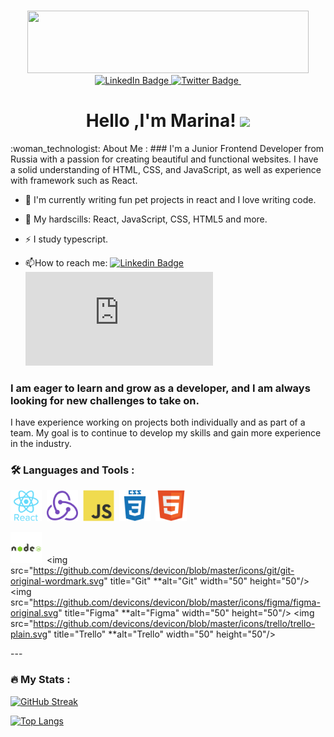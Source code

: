 ### 
<div id="header" align="center">
  <img src="https://cdn.hashnode.com/res/hashnode/image/upload/v1595331045788/7DTc5AKaw.gif?auto=format,compress&gif-q=60&format=webm" width="450" height="100"/>
</div>

<div id="badges" align="center">
  <a href="your-linkedin-URL">
    <img src="https://img.shields.io/badge/LinkedIn-blue?style=for-the-badge&logo=linkedin&logoColor=white" alt="LinkedIn Badge"/>
  </a>
  <a href="your-twitter-URL">
    <img src="https://img.shields.io/badge/Twitter-blue?style=for-the-badge&logo=twitter&logoColor=white" alt="Twitter Badge"/>
  </a>
  <img src="https://komarev.com/ghpvc/?username=catitgirl&style=flat-square&color=blue" alt=""/>
  <h1>
  Hello ,I'm Marina!

  <img src="https://media.giphy.com/media/hvRJCLFzcasrR4ia7z/giphy.gif" width="30px"/>
</h1>

</div>
:woman_technologist: About Me :
 ### I'm a Junior Frontend Developer from Russia with a passion for creating beautiful and functional websites. I have a solid understanding of HTML, CSS, and JavaScript, as well as experience with framework such as React.

- :telescope: I'm currently writing fun pet projects in react and I love writing code.

- :seedling: My hardscills: React, JavaScript, CSS, HTML5 and more.

- :zap: I study typescript.

- :mailbox:How to reach me: [![Linkedin Badge](https://img.shields.io/badge/-kakbar-blue?style=flat&logo=Linkedin&logoColor=white)](your-linkedin-url)
![progress](http://www.yarntomato.com/percentbarmaker/button.php?barPosition=28&leftFill=%23FF0000 "progress")

### I am eager to learn and grow as a developer, and I am always looking for new challenges to take on.
I have experience working on projects both individually and as part of a team.
My goal is to continue to develop my skills and gain more experience in the industry.
### 
### :hammer_and_wrench: Languages and Tools :
<div>
  <img src="https://github.com/devicons/devicon/blob/master/icons/react/react-original-wordmark.svg" title="React" alt="React" width="50" height="50"/>&nbsp;
  <img src="https://github.com/devicons/devicon/blob/master/icons/redux/redux-original.svg" title="Redux" alt="Redux " width="50" height="50"/>&nbsp;
  <img src="https://github.com/devicons/devicon/blob/master/icons/javascript/javascript-original.svg" title="JavaScript" alt="JavaScript" width="50" height="50"/>&nbsp;
  <img src="https://github.com/devicons/devicon/blob/master/icons/css3/css3-plain-wordmark.svg"  title="CSS3" alt="CSS" width="50" height="50"/>&nbsp;
  <img src="https://github.com/devicons/devicon/blob/master/icons/html5/html5-original.svg" title="HTML5" alt="HTML" width="50" height="50"/>&nbsp;
 
  <img src="https://github.com/devicons/devicon/blob/master/icons/nodejs/nodejs-original-wordmark.svg" title="NodeJS" alt="NodeJS" width="50" height="50"/>&nbsp;
  <img src="https://github.com/devicons/devicon/blob/master/icons/git/git-original-wordmark.svg" title="Git" **alt="Git" width="50" height="50"/>
  <img src="https://github.com/devicons/devicon/blob/master/icons/figma/figma-original.svg" title="Figma" **alt="Figma" width="50" height="50"/>
   <img src="https://github.com/devicons/devicon/blob/master/icons/trello/trello-plain.svg" title="Trello" **alt="Trello" width="50" height="50"/>
</div>
---

### :fire: My Stats :
[![GitHub Streak](http://github-readme-streak-stats.herokuapp.com?user=catitgirl&theme=dracula)](https://git.io/streak-stats)

[![Top Langs](https://github-readme-stats.vercel.app/api/top-langs/?username=catitgirl&layout=compact&theme=vision-friendly-dark)](https://github.com/anuraghazra/github-readme-stats)
